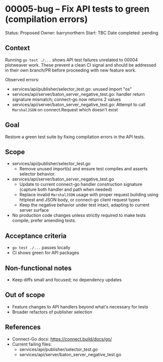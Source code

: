 # 00005-bug – Fix API tests to green (compilation errors)

Status: Proposed
Owner: barrynorthern
Start: TBC
Date completed: pending

## Context
Running `go test ./...` shows API test failures unrelated to 00004 plotweaver work. These prevent a clean CI signal and should be addressed in their own branch/PR before proceeding with new feature work.

Observed errors:
- services/api/publisher/selector_test.go: unused import "os"
- services/api/server/baton_server_negative_test.go: handler return signature mismatch; connect-go now returns 2 values
- services/api/server/baton_server_negative_test.go: Attempt to call `MarshalJSON` on connect.Request which doesn't exist

## Goal
Restore a green test suite by fixing compilation errors in the API tests.

## Scope
- services/api/publisher/selector_test.go
  - Remove unused import(s) and ensure test compiles and asserts selector behavior.
- services/api/server/baton_server_negative_test.go
  - Update to current connect-go handler construction signature (capture both handler and path when needed)
  - Replace invalid `MarshalJSON` usage with proper request building using httptest and JSON body, or connect-go client request types
  - Keep the negative behavior under test intact, adapting to current server surface
- No production code changes unless strictly required to make tests compile; prefer amending tests.

## Acceptance criteria
- `go test ./...` passes locally
- CI shows green for API packages

## Non-functional notes
- Keep diffs small and focused; no dependency updates

## Out of scope
- Feature changes to API handlers beyond what's necessary for tests
- Broader refactors of publisher selection

## References
- Connect-Go docs: https://connect.build/docs/go/
- Current failing files:
  - services/api/publisher/selector_test.go
  - services/api/server/baton_server_negative_test.go

